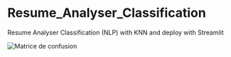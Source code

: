 # Resume_Analyser_Classification
Resume Analyser Classification (NLP) with KNN and deploy with Streamlit

![Matrice de confusion](chemin/vers/l'image.png)
